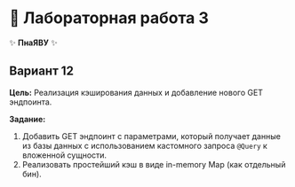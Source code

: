 # 🌟 Лабораторная работа 3

✨ **ПнаЯВУ** ✨

## Вариант 12

**Цель:** Реализация кэширования данных и добавление нового GET эндпоинта.

**Задание:**

1. Добавить GET эндпоинт с параметрами, который получает данные из базы данных с использованием кастомного запроса `@Query` к вложенной сущности.
2. Реализовать простейший кэш в виде in-memory Map (как отдельный бин).

